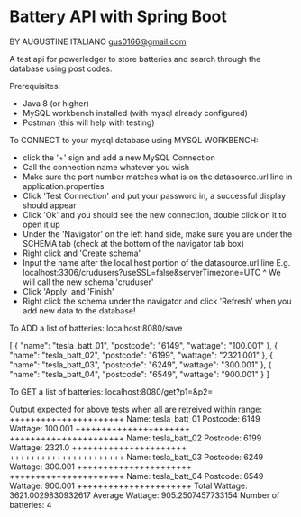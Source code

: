 # Battery API with Spring Boot 
BY AUGUSTINE ITALIANO
gus0166@gmail.com 

A test api for powerledger to store batteries and search through the database using post codes.

Prerequisites:
- Java 8 (or higher)
- MySQL workbench installed (with mysql already configured)
- Postman (this will help with testing)

To CONNECT to your mysql database using MYSQL WORKBENCH:
- click the '+' sign and add a new MySQL Connection
- Call the connection name whatever you wish
- Make sure the port number matches what is on the datasource.url line in application.properties 
- Click 'Test Connection' and put your password in, a successful display should appear 
- Click 'Ok' and you should see the new connection, double click on it to open it up
- Under the 'Navigator' on the left hand side, make sure you are under the SCHEMA tab (check at the bottom of the navigator tab box)
- Right click and 'Create schema'
- Input the name after the local host portion of the datasource.url line
E.g. localhost:3306/crudusers?useSSL=false&serverTimezone=UTC 
                       ^
    We will call the new schema 'cruduser'
-  Click 'Apply' and 'Finish' 
- Right click the schema under the navigator and click 'Refresh' when you add new data to the database!


To ADD a list of batteries: 
localhost:8080/save

[
    {
    "name": "tesla_batt_01",
    "postcode": "6149",
    "wattage": "100.001"
    },
    {
    "name": "tesla_batt_02",
    "postcode": "6199",
    "wattage": "2321.001"
    },
    {
    "name": "tesla_batt_03",
    "postcode": "6249",
    "wattage": "300.001"
    },
    {
    "name": "tesla_batt_04",
    "postcode": "6549",
    "wattage": "900.001"
    }
]

To GET a list of batteries:
localhost:8080/get?p1=<insert a lower bound postcode>&p2=<insert a upper bound postcode>

Output expected for above tests when all are retreived within range: 
++++++++++++++++++++++
Name: tesla_batt_01
Postcode: 6149
Wattage: 100.001
++++++++++++++++++++++
++++++++++++++++++++++
Name: tesla_batt_02
Postcode: 6199
Wattage: 2321.0
++++++++++++++++++++++
++++++++++++++++++++++
Name: tesla_batt_03
Postcode: 6249
Wattage: 300.001
++++++++++++++++++++++
++++++++++++++++++++++
Name: tesla_batt_04
Postcode: 6549
Wattage: 900.001
++++++++++++++++++++++
Total Wattage: 3621.0029830932617
Average Wattage: 905.2507457733154
Number of batteries: 4
